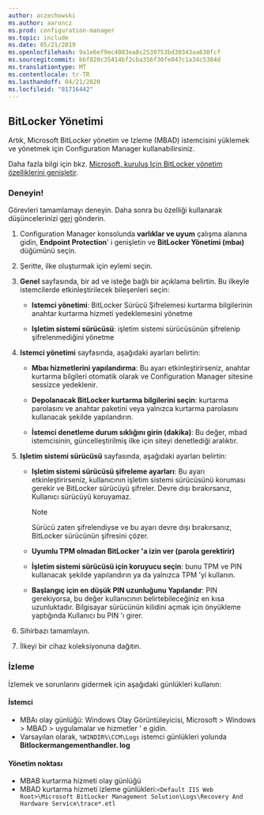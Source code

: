```yaml
---
author: aczechowski
ms.author: aaroncz
ms.prod: configuration-manager
ms.topic: include
ms.date: 05/21/2019
ms.openlocfilehash: 9a1e6ef9ec4083ea8c2539753bd30343aa630fcf
ms.sourcegitcommit: bbf820c35414bf2cba356f30fe047c1a34c5384d
ms.translationtype: MT
ms.contentlocale: tr-TR
ms.lasthandoff: 04/21/2020
ms.locfileid: "81716442"
---
```

## <a name="bitlocker-management"></a><a name="bkmk_bitlocker"></a>BitLocker Yönetimi

<!--3601034-->

Artık, Microsoft BitLocker yönetim ve Izleme (MBAD) istemcisini yüklemek ve yönetmek için Configuration Manager kullanabilirsiniz.

Daha fazla bilgi için bkz. [Microsoft, kuruluş Için BitLocker yönetim özelliklerini genişletir](https://techcommunity.microsoft.com/t5/Enterprise-Mobility-Security/Microsoft-expands-BitLocker-management-capabilities-for-the/ba-p/544329).

### <a name="try-it-out"></a>Deneyin!

Görevleri tamamlamayı deneyin. Daha sonra bu özelliği kullanarak düşüncelerinizi [geri](../../../../understand/find-help.md#product-feedback) gönderin.

1. Configuration Manager konsolunda **varlıklar ve uyum** çalışma alanına gidin, **Endpoint Protection**' i genişletin ve **BitLocker Yönetimi (mbaı)** düğümünü seçin.

1. Şeritte, ilke oluşturmak için eylemi seçin.  

1. **Genel** sayfasında, bir ad ve isteğe bağlı bir açıklama belirtin. Bu ilkeyle istemcilerde etkinleştirilecek bileşenleri seçin:  

    - **Istemci yönetimi**: BitLocker Sürücü Şifrelemesi kurtarma bilgilerinin anahtar kurtarma hizmeti yedeklemesini yönetme  

    - **Işletim sistemi sürücüsü**: işletim sistemi sürücüsünün şifrelenip şifrelenmediğini yönetme

1. **Istemci yönetimi** sayfasında, aşağıdaki ayarları belirtin:

    - **Mbaı hizmetlerini yapılandırma**: Bu ayarı etkinleştirirseniz, anahtar kurtarma bilgileri otomatik olarak ve Configuration Manager sitesine sessizce yedeklenir.  

    - **Depolanacak BitLocker kurtarma bilgilerini seçin**: kurtarma parolasını ve anahtar paketini veya yalnızca kurtarma parolasını kullanacak şekilde yapılandırın.

    - **İstemci denetleme durum sıklığını girin (dakika)**: Bu değer, mbad istemcisinin, güncelleştirilmiş ilke için siteyi denetlediği aralıktır.

1. **Işletim sistemi sürücüsü** sayfasında, aşağıdaki ayarları belirtin:  

    - **Işletim sistemi sürücüsü şifreleme ayarları**: Bu ayarı etkinleştirirseniz, kullanıcının işletim sistemi sürücüsünü koruması gerekir ve BitLocker sürücüyü şifreler. Devre dışı bırakırsanız, Kullanıcı sürücüyü koruyamaz.  

        > [!Note]  
        > Sürücü zaten şifrelendiyse ve bu ayarı devre dışı bırakırsanız, BitLocker sürücünün şifresini çözer.  

    - **Uyumlu TPM olmadan BitLocker 'a izin ver (parola gerektirir)**

    - **İşletim sistemi sürücüsü için koruyucu seçin**: bunu TPM ve PIN kullanacak şekilde yapılandırın ya da yalnızca TPM 'yi kullanın.

    - **Başlangıç için en düşük PIN uzunluğunu Yapılandır**: PIN gerekiyorsa, bu değer kullanıcının belirtebileceğiniz en kısa uzunluktadır. Bilgisayar sürücünün kilidini açmak için önyükleme yaptığında Kullanıcı bu PIN 'ı girer.

1. Sihirbazı tamamlayın.

1. İlkeyi bir cihaz koleksiyonuna dağıtın.

### <a name="monitor"></a>İzleme

İzlemek ve sorunlarını gidermek için aşağıdaki günlükleri kullanın:

#### <a name="client"></a>İstemci

- MBAı olay günlüğü: Windows Olay Görüntüleyicisi, Microsoft > Windows > MBAD > uygulamalar ve hizmetler ' e gidin.
- Varsayılan olarak, `%WINDIR%\CCM\Logs` istemci günlükleri yolunda **Bitlockermangementhandler. log**

#### <a name="management-point"></a>Yönetim noktası

- MBAB kurtarma hizmeti olay günlüğü
- MBAD kurtarma hizmeti izleme günlükleri:`<Default IIS Web Root>\Microsoft BitLocker Management Solution\Logs\Recovery And Hardware Service\trace*.etl`
